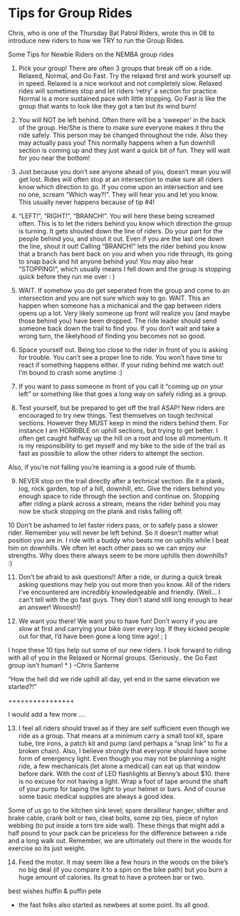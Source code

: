 # Tips for Group Rides


Chris, who is one of the Thursday Bat Patrol Riders, wrote this in 08 to introduce new riders to how we TRY to run the Group Rides.

Some Tips for Newbie Riders on the NEMBA group rides

1) Pick your group! There are often 3 groups that break off on a ride. Relaxed, Normal, and Go Fast. Try the relaxed first and work yourself up in speed. Relaxed is a nice workout and not completely slow. Relaxed rides will sometimes stop and let riders ‘retry’ a section for practice. Normal is a more sustained pace with little stopping. Go Fast is like the group that wants to look like they got a tan but its wind burn!

2) You will NOT be left behind. Often there will be a ‘sweeper’ in the back of the group. He/She is there to make sure everyone makes it thru the ride safely. This person may be changed throughout the ride. Also they may actually pass you! This normally happens when a fun downhill section is coming up and they just want a quick bit of fun. They will wait for you near the bottom!

3) Just because you don’t see anyone ahead of you, doesn’t mean you will get lost. Rides will often stop at an intersection to make sure all riders know which direction to go. If you come upon an intersection and see no one, scream “Which way?!”. They will hear you and let you know. This usually never happens because of tip #4!

4) “LEFT!”, “RIGHT!”, “BRANCH!”. You will here these being screamed often. This is to let the riders behind you know which direction the group is turning. It gets shouted down the line of riders. Do your part for the people behind you, and shout it out. Even if you are the last one down the line, shout it out! Calling “BRANCH!” lets the rider behind you know that a branch has bent back on you and when you ride through, its going to snap back and hit anyone behind you! You may also hear “STOPPING!”, which usually means I fell down and the group is stopping quick before they run me over : )

5) WAIT. If somehow you do get seperated from the group and come to an intersection and you are not sure which way to go. WAIT. This an happen when someone has a michanical and the gap between riders opens up a lot. Very likely someone up front will realize you (and maybe those behind you) have been dropped. The ride leader should send someone back down the trail to find you. If you don’t wait and take a wrong turn, the likelyhood of finding you becomes not so good.

6) Space yourself out. Being too close to the rider in front of you is asking for trouble. You can’t see a proper line to ride. You won’t have time to react if something happens either. If your riding behind me watch out! I’m bound to crash some anytime :)

7) If you want to pass someone in front of you call it “coming up on your left” or something like that goes a long way on safely riding as a group.

8) Test yourself, but be prepared to get off the trail ASAP! New riders are encouraged to try new things. Test themselves on tough technical sections. However they MUST keep in mind the riders behind them. For instance I am HORRIBLE on uphill sections, but trying to get better. I often get caught halfway up the hill on a root and lose all momentum. It is my responsibility to get myself and my bike to the side of the trail as fast as possible to allow the other riders to attempt the section.

Also, if you’re not falling you’re learning is a good rule of thumb.

9) NEVER stop on the trail directly after a technical section. Be it a plank, log, rock garden, top of a hill, downhill, etc. Give the riders behind you enough space to ride through the section and continue on. Stopping after riding a plank across a stream, means the rider behind you may now be stuck stopping on the plank and risks falling off.

10 Don’t be ashamed to let faster riders pass, or to safely pass a slower rider. Remember you will never be left behind. So it doesn’t matter what position you are in. I ride with a buddy who beats me on uphills while I beat him on downhills. We often let each other pass so we can enjoy our strengths. Why does there always seem to be more uphills then downhills? :)

11) Don’t be afraid to ask questions!! After a ride, or during a quick break asking questions may help you out more then you know. All of the riders I’ve encountered are incredibly knowledgeable and friendly. (Well… I can’t tell with the go fast guys. They don’t stand still long enough to hear an answer! Wooosh!)

12) We want you there! We want you to have fun! Don’t worry if you are slow at first and carrying your bike over every log. If they kicked people out for that, I’d have been gone a long time ago! ; )

I hope these 10 tips help out some of our new riders. I look forward to riding with all of you in the Relaxed or Normal groups. (Seriously.. the Go Fast group isn’t human! * )
–Chris Santerre

“How the hell did we ride uphill all day, yet end in the same elevation we started?!”

++++++++++++++++

I would add a few more ….

13) I feel all riders should travel as if they are self sufficient even though we ride as a group. That means at a minimum carry a small tool kit, spare tube, tire irons, a patch kit and pump (and perhaps a “snap link” to fix a broken chain). Also, I believe strongly that everyone should have some form of emergency light. Even though you may not be planning a night ride, a few mechanicals (let alone a medical) can eat up that window before dark. With the cost of LED flashlights at Benny’s about $10. there is no excuse for not having a light. Wrap a foot of tape around the shaft of your pump for taping the light to your helmet or bars. And of course some basic medical supplies are always a good idea.

Some of us go to the kitchen sink level; spare derailleur hanger, shifter and brake cable, crank bolt or two, cleat bolts, some zip ties, piece of nylon webbing (to put inside a torn tire side wall). These things that might add a half pound to your pack can be priceless for the difference between a ride and a long walk out. Remember, we are ultimately out there in the woods for exercise so its just weight.

14) Feed the motor. It may seem like a few hours in the woods on the bike’s no big deal (if you compare it to a spin on the bike path) but you burn a huge amount of calories. Its great to have a proteen bar or two.

best wishes
huffin & puffin pete
* the fast folks also started as newbees at some point. Its all good.